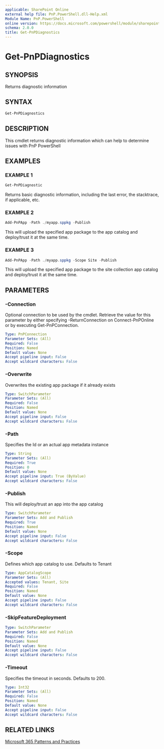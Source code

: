 ```yaml
---
applicable: SharePoint Online
external help file: PnP.PowerShell.dll-Help.xml
Module Name: PnP.PowerShell
online version: https://docs.microsoft.com/powershell/module/sharepoint-pnp/get-pnpdiagnostics
schema: 2.0.0
title: Get-PnPDiagnostics
---
```


# Get-PnPDiagnostics

## SYNOPSIS
Returns diagnostic information

## SYNTAX

```powershell
Get-PnPDiagnostics
```

## DESCRIPTION
This cmdlet returns diagnostic information which can help to determine issues with PnP PowerShell

## EXAMPLES

### EXAMPLE 1
```powershell
Get-PnPDiagnostic
```

Returns basic diagnostic information, including the last error, the stacktrace, if applicable, etc.

### EXAMPLE 2
```powershell
Add-PnPApp -Path ./myapp.sppkg -Publish
```

This will upload the specified app package to the app catalog and deploy/trust it at the same time.

### EXAMPLE 3
```powershell
Add-PnPApp -Path ./myapp.sppkg -Scope Site -Publish
```

This will upload the specified app package to the site collection app catalog and deploy/trust it at the same time.

## PARAMETERS

### -Connection
Optional connection to be used by the cmdlet. Retrieve the value for this parameter by either specifying -ReturnConnection on Connect-PnPOnline or by executing Get-PnPConnection.

```yaml
Type: PnPConnection
Parameter Sets: (All)
Required: False
Position: Named
Default value: None
Accept pipeline input: False
Accept wildcard characters: False
```

### -Overwrite
Overwrites the existing app package if it already exists

```yaml
Type: SwitchParameter
Parameter Sets: (All)
Required: False
Position: Named
Default value: None
Accept pipeline input: False
Accept wildcard characters: False
```

### -Path
Specifies the Id or an actual app metadata instance

```yaml
Type: String
Parameter Sets: (All)
Required: True
Position: 0
Default value: None
Accept pipeline input: True (ByValue)
Accept wildcard characters: False
```

### -Publish
This will deploy/trust an app into the app catalog

```yaml
Type: SwitchParameter
Parameter Sets: Add and Publish
Required: True
Position: Named
Default value: None
Accept pipeline input: False
Accept wildcard characters: False
```

### -Scope
Defines which app catalog to use. Defaults to Tenant

```yaml
Type: AppCatalogScope
Parameter Sets: (All)
Accepted values: Tenant, Site
Required: False
Position: Named
Default value: None
Accept pipeline input: False
Accept wildcard characters: False
```

### -SkipFeatureDeployment

```yaml
Type: SwitchParameter
Parameter Sets: Add and Publish
Required: False
Position: Named
Default value: None
Accept pipeline input: False
Accept wildcard characters: False
```

### -Timeout
Specifies the timeout in seconds. Defaults to 200.

```yaml
Type: Int32
Parameter Sets: (All)
Required: False
Position: Named
Default value: None
Accept pipeline input: False
Accept wildcard characters: False
```

## RELATED LINKS

[Microsoft 365 Patterns and Practices](https://aka.ms/m365pnp)